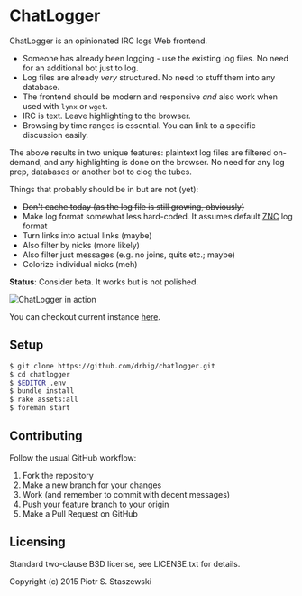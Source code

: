 # ChatLogger

ChatLogger is an opinionated IRC logs Web frontend.

 - Someone has already been logging - use the existing log files. No need for an additional bot just to log.
 - Log files are already *very* structured. No need to stuff them into any database.
 - The frontend should be modern and responsive *and* also work when used with `lynx` or `wget`.
 - IRC is text. Leave highlighting to the browser.
 - Browsing by time ranges is essential. You can link to a specific discussion easily.

The above results in two unique features: plaintext log files are filtered on-demand, and any highlighting is done on the browser. No need for any log prep, databases or another bot to clog the tubes.

Things that probably should be in but are not (yet):

 - ~~Don't cache today (as the log file is still growing, obviously)~~
 - Make log format somewhat less hard-coded. It assumes default [ZNC](http://wiki.znc.in/ZNC) log format
 - Turn links into actual links (maybe)
 - Also filter by nicks (more likely)
 - Also filter just messages (e.g. no joins, quits etc.; maybe)
 - Colorize individual nicks (meh)

**Status**: Consider beta. It works but is not polished.

![ChatLogger in action](http://i.imgur.com/MCOfkkM.png)

You can checkout current instance [here](http://tools.cataclysmdda.com/irc-logs).

## Setup

```bash
$ git clone https://github.com/drbig/chatlogger.git
$ cd chatlogger
$ $EDITOR .env
$ bundle install
$ rake assets:all
$ foreman start
```

## Contributing

Follow the usual GitHub workflow:

 1. Fork the repository
 2. Make a new branch for your changes
 3. Work (and remember to commit with decent messages)
 4. Push your feature branch to your origin
 5. Make a Pull Request on GitHub

## Licensing

Standard two-clause BSD license, see LICENSE.txt for details.

Copyright (c) 2015 Piotr S. Staszewski
